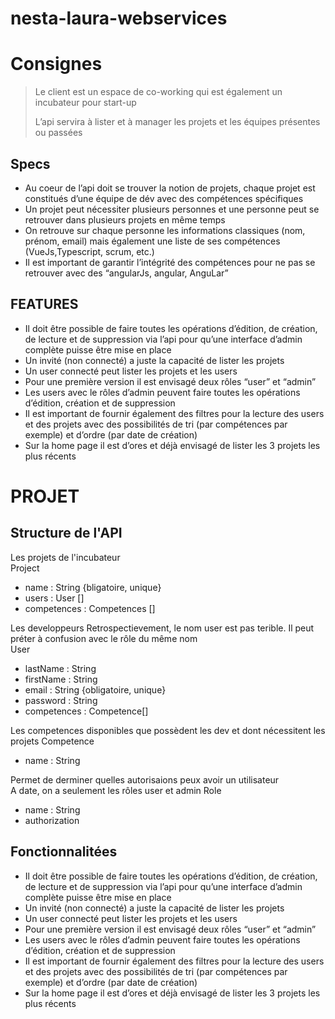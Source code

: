 # nesta-laura-webservices

# Consignes

>Le client est un espace de co-working qui est également un incubateur pour start-up
>
>L’api servira à lister et à manager les projets et les équipes présentes ou passées

## Specs

- Au coeur de l’api doit se trouver la notion de projets, chaque projet est constitués d’une équipe de dév avec des compétences spécifiques  
- Un projet peut nécessiter plusieurs personnes et une personne peut se retrouver dans plusieurs projets en même temps  
- On retrouve sur chaque personne les informations classiques (nom, prénom, email) mais également une liste de ses compétences (VueJs,Typescript, scrum, etc.)
- Il est important de garantir l’intégrité des compétences pour ne pas se retrouver avec des “angularJs, angular, AnguLar”

## FEATURES
- Il doit être possible de faire toutes les opérations d’édition, de création, de lecture et de suppression via l’api pour qu’une interface d’admin complète puisse être mise en place
- Un invité (non connecté) a juste la capacité de lister les projets
- Un user connecté peut lister les projets et les users
- Pour une première version il est envisagé deux rôles “user” et “admin”
- Les users avec le rôles d’admin peuvent faire toutes les opérations d’édition, création et de suppression
- Il est important de fournir également des filtres pour la lecture des users et des projets avec des possibilités de tri (par compétences par exemple) et d’ordre (par date de création)
- Sur la home page il est d’ores et déjà envisagé de lister les 3 projets les plus récents


# PROJET 

## Structure de l'API

Les projets de l'incubateur  
Project
 - name : String {bligatoire, unique}
 - users : User []
 - competences : Competences []

Les developpeurs 
Retrospectievement, le nom user est pas terible. Il peut préter à confusion avec le rôle du même nom  
User 
 - lastName : String 
 - firstName : String 
 - email : String {obligatoire, unique}
 - password : String 
 - competences : Competence[]

Les competences disponibles que possèdent les dev et dont nécessitent les projets 
Competence
 - name : String 

Permet de derminer quelles autorisaions peux avoir un utilisateur  
A date, on a seulement les rôles user et admin 
Role 
 - name : String 
 - authorization 


## Fonctionnalitées 
- Il doit être possible de faire toutes les opérations d’édition, de création, de lecture et de suppression via l’api pour qu’une interface d’admin complète puisse être mise en place
- Un invité (non connecté) a juste la capacité de lister les projets
- Un user connecté peut lister les projets et les users
- Pour une première version il est envisagé deux rôles “user” et “admin”
- Les users avec le rôles d’admin peuvent faire toutes les opérations d’édition, création et de suppression
- Il est important de fournir également des filtres pour la lecture des users et des projets avec des possibilités de tri (par compétences par exemple) et d’ordre (par date de création)
- Sur la home page il est d’ores et déjà envisagé de lister les 3 projets les plus récents


